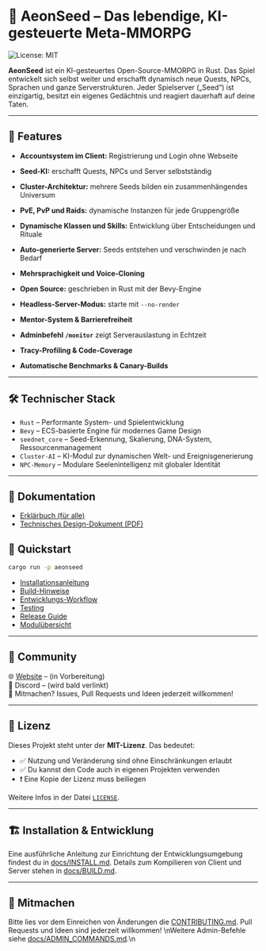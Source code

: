 # 🌱 AeonSeed – Das lebendige, KI-gesteuerte Meta-MMORPG

![License: MIT](https://img.shields.io/badge/License-MIT-blue.svg)

**AeonSeed** ist ein KI-gesteuertes Open-Source-MMORPG in Rust. Das Spiel entwickelt sich selbst weiter und erschafft dynamisch neue Quests, NPCs, Sprachen und ganze Serverstrukturen. Jeder Spielserver („Seed“) ist einzigartig, besitzt ein eigenes Gedächtnis und reagiert dauerhaft auf deine Taten.

---

## 🚀 Features

- **Accountsystem im Client:** Registrierung und Login ohne Webseite
- **Seed-KI:** erschafft Quests, NPCs und Server selbstständig
- **Cluster-Architektur:** mehrere Seeds bilden ein zusammenhängendes Universum
- **PvE, PvP und Raids:** dynamische Instanzen für jede Gruppengröße
- **Dynamische Klassen und Skills:** Entwicklung über Entscheidungen und Rituale
- **Auto-generierte Server:** Seeds entstehen und verschwinden je nach Bedarf
- **Mehrsprachigkeit und Voice-Cloning**
- **Open Source:** geschrieben in Rust mit der Bevy-Engine

- **Headless-Server-Modus:** starte mit `--no-render`
- **Mentor-System & Barrierefreiheit**
- **Adminbefehl `/monitor`** zeigt Serverauslastung in Echtzeit
- **Tracy-Profiling & Code-Coverage**
- **Automatische Benchmarks & Canary-Builds**
---

## 🛠 Technischer Stack

- `Rust` – Performante System- und Spielentwicklung
- `Bevy` – ECS-basierte Engine für modernes Game Design
- `seednet_core` – Seed-Erkennung, Skalierung, DNA-System, Ressourcenmanagement
- `Cluster-AI` – KI-Modul zur dynamischen Welt- und Ereignisgenerierung
- `NPC-Memory` – Modulare Seelenintelligenz mit globaler Identität

---

## 📘 Dokumentation

- [Erklärbuch (für alle)](./docs/AeonSeed_Erklaerbuch.pdf)
- [Technisches Design-Dokument (PDF)](./docs/AeonSeed_Detail_Design_Dokument.pdf)

## 🚀 Quickstart

```bash
cargo run -p aeonseed
```
- [Installationsanleitung](./docs/INSTALL.md)
- [Build-Hinweise](./docs/BUILD.md)
- [Entwicklungs-Workflow](./docs/DEV_WORKFLOW.md)
- [Testing](./docs/TESTING.md)
- [Release Guide](./docs/RELEASE_GUIDE.md)
- [Modulübersicht](./docs/expansion_map.md)

---

## 💬 Community

🌐 [Website](https://aeonseed.org) – (in Vorbereitung)  
💬 Discord – (wird bald verlinkt)  
🧠 Mitmachen? Issues, Pull Requests und Ideen jederzeit willkommen!

---

## 📄 Lizenz

Dieses Projekt steht unter der **MIT-Lizenz**.
Das bedeutet:
- ✅ Nutzung und Veränderung sind ohne Einschränkungen erlaubt
- ✅ Du kannst den Code auch in eigenen Projekten verwenden
- ❗ Eine Kopie der Lizenz muss beiliegen

Weitere Infos in der Datei [`LICENSE`](./LICENSE).

---

## 🏗️ Installation & Entwicklung

Eine ausführliche Anleitung zur Einrichtung der Entwicklungsumgebung findest du in [docs/INSTALL.md](./docs/INSTALL.md). Details zum Kompilieren von Client und Server stehen in [docs/BUILD.md](./docs/BUILD.md).

---

## 🤝 Mitmachen

Bitte lies vor dem Einreichen von Änderungen die [CONTRIBUTING.md](./CONTRIBUTING.md). Pull Requests und Ideen sind jederzeit willkommen!
\nWeitere Admin-Befehle siehe [docs/ADMIN_COMMANDS.md](docs/ADMIN_COMMANDS.md).\n
